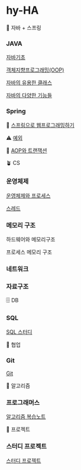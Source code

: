 # hy-HA

<aside>
🌳 자바 + 스프링

</aside>

### JAVA

[자바기초](https://github.com/hy-HA/TIL/tree/main/%EA%B0%9C%EB%85%90/JAVA/1.%EC%9E%90%EB%B0%94%EA%B8%B0%EC%B4%88)

[객체지향프로그래밍(OOP)](https://github.com/hy-HA/TIL/tree/main/%EA%B0%9C%EB%85%90/JAVA/2.%EA%B0%9D%EC%B2%B4%EC%A7%80%ED%96%A5%ED%94%84%EB%A1%9C%EA%B7%B8%EB%9E%98%EB%B0%8D)

[자바의 유용한 클래스](https://github.com/hy-HA/TIL/tree/main/%EA%B0%9C%EB%85%90/JAVA/3.%EC%9E%90%EB%B0%94%EC%9D%98%20%EC%9C%A0%EC%9A%A9%ED%95%9C%20%ED%81%B4%EB%9E%98%EC%8A%A4)

[자바의 다양한 기능들](https://github.com/hy-HA/TIL/tree/main/%EA%B0%9C%EB%85%90/JAVA/4.%EC%9E%90%EB%B0%94%EC%9D%98%20%EB%8B%A4%EC%96%91%ED%95%9C%20%EA%B8%B0%EB%8A%A5%EB%93%A4)

### Spring

🍃 [스프링으로 웹프로그래밍하기](https://github.com/hy-HA/TIL/tree/main/%EC%8A%A4%ED%94%84%EB%A7%81/01.%EC%8A%A4%ED%94%84%EB%A7%81%EC%9C%BC%EB%A1%9C%20%EC%9B%B9%20%ED%94%84%EB%A1%9C%EA%B7%B8%EB%9E%98%EB%B0%8D%ED%95%98%EA%B8%B0)

⚠️ [예외](https://github.com/hy-HA/TIL/tree/main/%EC%8A%A4%ED%94%84%EB%A7%81/%EC%98%88%EC%99%B8)

🔗 [AOP와 트랜잭션](https://github.com/hy-HA/TIL/tree/main/%EC%8A%A4%ED%94%84%EB%A7%81/AOP%EC%99%80%20%ED%8A%B8%EB%9E%9C%EC%9E%AD%EC%85%98)

<aside>
🪴 CS

</aside>

### **운영체제**

[운영체제와 프로세스](https://github.com/hy-HA/TIL/blob/main/%EA%B0%9C%EB%85%90/CS/%EC%9A%B4%EC%98%81%EC%B2%B4%EC%A0%9C/03.%EC%9A%B4%EC%98%81%EC%B2%B4%EC%A0%9C%EC%99%80%20%ED%94%84%EB%A1%9C%EC%84%B8%EC%8A%A4.md)

[스레드](https://github.com/hy-HA/TIL/tree/main/%EA%B0%9C%EB%85%90/CS/%EC%9A%B4%EC%98%81%EC%B2%B4%EC%A0%9C)

### 메모리 구조

하드웨어와 메모리구조

프로세스 메모리 구조

### 네트워크

### 자료구조

<aside>
🗄️ DB

</aside>

### SQL

[SQL 스터디 ](https://www.notion.so/SQL-58b567968b6c48d58df13e7d92accf59?pvs=21)

<aside>
🏈 협업

</aside>

### Git

[Git](https://github.com/hy-HA/TIL/tree/main/%EA%B0%9C%EB%85%90/Git)

<aside>
🍎 알고리즘

</aside>

### 프로그래머스

[알고리즘 복습노트](https://www.notion.so/1a82370bb5e44422aab1ebb80f11324d?pvs=21)

<aside>
🎩 프로젝트

</aside>

### 스터디 프로젝트

[스터디 프로젝트](https://www.notion.so/5f3450f445ae4af6b1dd8229f0edf541?pvs=21)
